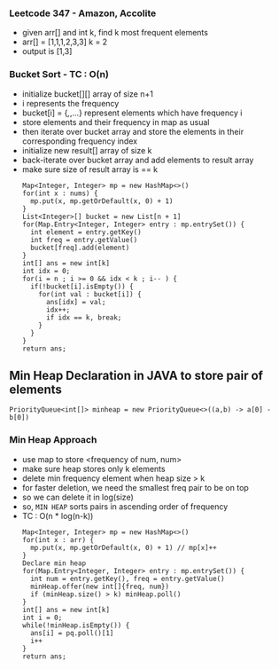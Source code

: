 ### Leetcode 347 - Amazon, Accolite
- given arr[] and int k, find k most frequent elements
- arr[] = [1,1,1,2,3,3] k = 2
- output is [1,3]


### Bucket Sort - TC : O(n)
- initialize bucket[][] array of size n+1
- i represents the frequency
- bucket[i] = {_,_,...} represent elements which have frequency i
- store elements and their frequency in map as usual
- then iterate over bucket array and store the elements in their corresponding frequency index
- initialize new result[] array of size k
- back-iterate over bucket array and add elements to result array
- make sure size of result array is == k
  ```
  Map<Integer, Integer> mp = new HashMap<>()
  for(int x : nums) {
    mp.put(x, mp.getOrDefault(x, 0) + 1)
  }
  List<Integer>[] bucket = new List[n + 1]
  for(Map.Entry<Integer, Integer> entry : mp.entrySet()) {
    int element = entry.getKey()
    int freq = entry.getValue()
    bucket[freq].add(element)
  }
  int[] ans = new int[k]
  int idx = 0;
  for(i = n ; i >= 0 && idx < k ; i-- ) {
    if(!bucket[i].isEmpty()) {
      for(int val : bucket[i]) {
        ans[idx] = val;
        idx++;
        if idx == k, break;
      }
    }
  }
  return ans;
  ```

## Min Heap Declaration in JAVA to store pair of elements
```PriorityQueue<int[]> minheap = new PriorityQueue<>((a,b) -> a[0] - b[0])```

### Min Heap Approach
- use map to store <frequency of num, num>
- make sure heap stores only k elements
- delete min frequency element when heap size > k
- for faster deletion, we need the smallest freq pair to be on top
- so we can delete it in log(size)
- so, `MIN HEAP` sorts pairs in ascending order of frequency
- TC : O(n * log(n-k))
  ```
  Map<Integer, Integer> mp = new HashMap<>()
  for(int x : arr) {
    mp.put(x, mp.getOrDefault(x, 0) + 1) // mp[x]++
  }
  Declare min heap
  for(Map.Entry<Integer, Integer> entry : mp.entrySet()) {
    int num = entry.getKey(), freq = entry.getValue()
    minHeap.offer(new int[]{freq, num})
    if (minHeap.size() > k) minHeap.poll()
  }
  int[] ans = new int[k]
  int i = 0;
  while(!minHeap.isEmpty()) {
    ans[i] = pq.poll()[1]
    i++
  }
  return ans;
  ``` 
